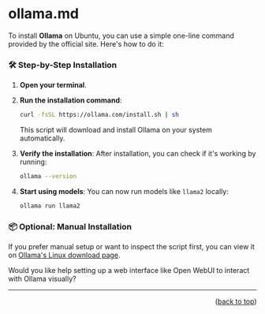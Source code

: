 <a name="topage"></a>

# ollama.md

To install **Ollama** on Ubuntu, you can use a simple one-line command provided by the official site. Here's how to do it:

### 🛠️ Step-by-Step Installation

1. **Open your terminal**.

2. **Run the installation command**:
   ```bash
   curl -fsSL https://ollama.com/install.sh | sh
   ```

   This script will download and install Ollama on your system automatically.

3. **Verify the installation**:
   After installation, you can check if it's working by running:
   ```bash
   ollama --version
   ```

4. **Start using models**:
   You can now run models like `llama2` locally:
   ```bash
   ollama run llama2
   ```

### 📦 Optional: Manual Installation
If you prefer manual setup or want to inspect the script first, you can view it on [Ollama's Linux download page](https://ollama.com/download/linux).

Would you like help setting up a web interface like Open WebUI to interact with Ollama visually?

----

<p align="right">(<a href="#topage">back to top</a>)</p>
<br/>
<br/>
